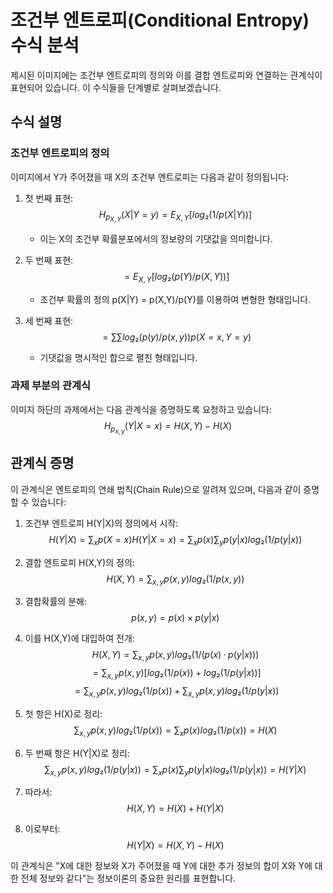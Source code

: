 # 조건부 엔트로피(Conditional Entropy) 수식 분석

제시된 이미지에는 조건부 엔트로피의 정의와 이를 결합 엔트로피와 연결하는 관계식이 표현되어 있습니다. 이 수식들을 단계별로 살펴보겠습니다.

## 수식 설명

### 조건부 엔트로피의 정의
이미지에서 Y가 주어졌을 때 X의 조건부 엔트로피는 다음과 같이 정의됩니다:

1. 첫 번째 표현:
   $$H_{p_{X,Y}}(X|Y=y) = E_{X,Y}[log₂(1/p(X|Y))]$$
   - 이는 X의 조건부 확률분포에서의 정보량의 기댓값을 의미합니다.

2. 두 번째 표현:
   $$= E_{X,Y}[log₂(p(Y)/p(X,Y))]$$
   - 조건부 확률의 정의 p(X|Y) = p(X,Y)/p(Y)를 이용하여 변형한 형태입니다.

3. 세 번째 표현:
   $$= ∑∑ log₂(p(y)/p(x,y)) p(X=x,Y=y)$$
   - 기댓값을 명시적인 합으로 펼친 형태입니다.

### 과제 부분의 관계식
이미지 하단의 과제에서는 다음 관계식을 증명하도록 요청하고 있습니다:
$$H_{p_{x,y}}(Y|X=x) = H(X,Y) - H(X)$$

## 관계식 증명

이 관계식은 엔트로피의 연쇄 법칙(Chain Rule)으로 알려져 있으며, 다음과 같이 증명할 수 있습니다:

1. 조건부 엔트로피 H(Y|X)의 정의에서 시작:
   $$H(Y|X) = ∑_{x} p(X=x) H(Y|X=x) = ∑_{x} p(x) ∑_{y} p(y|x) log₂(1/p(y|x))$$

2. 결합 엔트로피 H(X,Y)의 정의:
   $$H(X,Y) = ∑_{x,y} p(x,y) log₂(1/p(x,y))$$

3. 결합확률의 분해:
   $$p(x,y) = p(x) × p(y|x)$$

4. 이를 H(X,Y)에 대입하여 전개:
   $$H(X,Y) = ∑_{x,y} p(x,y) log₂(1/(p(x)·p(y|x)))$$
   $$= ∑_{x,y} p(x,y) [log₂(1/p(x)) + log₂(1/p(y|x))]$$
   $$= ∑_{x,y} p(x,y) log₂(1/p(x)) + ∑_{x,y} p(x,y) log₂(1/p(y|x))$$

5. 첫 항은 H(X)로 정리:
   $$∑_{x,y} p(x,y) log₂(1/p(x)) = ∑_{x} p(x) log₂(1/p(x)) = H(X)$$

6. 두 번째 항은 H(Y|X)로 정리:
   $$∑_{x,y} p(x,y) log₂(1/p(y|x)) = ∑_{x} p(x) ∑_{y} p(y|x) log₂(1/p(y|x)) = H(Y|X)$$

7. 따라서:
   $$H(X,Y) = H(X) + H(Y|X)$$

8. 이로부터:
   $$H(Y|X) = H(X,Y) - H(X)$$

이 관계식은 "X에 대한 정보와 X가 주어졌을 때 Y에 대한 추가 정보의 합이 X와 Y에 대한 전체 정보와 같다"는 정보이론의 중요한 원리를 표현합니다.
